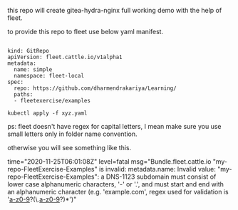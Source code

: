 this repo will create gitea-hydra-nginx full working demo with the help of fleet.

to provide this repo to fleet use below yaml manifest.

```

kind: GitRepo
apiVersion: fleet.cattle.io/v1alpha1
metadata:
  name: simple
  namespace: fleet-local
spec:
  repo: https://github.com/dharmendrakariya/Learning/
  paths:
  - fleetexercise/examples

```

```
kubectl apply -f xyz.yaml
```


ps: fleet doesn't have regex for capital letters, I mean make sure you use small letters only in folder name convention.

otherwise you will see something like this.

time="2020-11-25T06:01:08Z" level=fatal msg="Bundle.fleet.cattle.io \"my-repo-FleetExercise-Examples\" is invalid: metadata.name: 
Invalid value: \"my-repo-FleetExercise-Examples\": a DNS-1123 subdomain must consist of lower case alphanumeric characters, '-' or '.', 
and must start and end with an alphanumeric character
(e.g. 'example.com', regex used for validation is '[a-z0-9]([-a-z0-9]*[a-z0-9])?(\\.[a-z0-9]([-a-z0-9]*[a-z0-9])?)*')"
